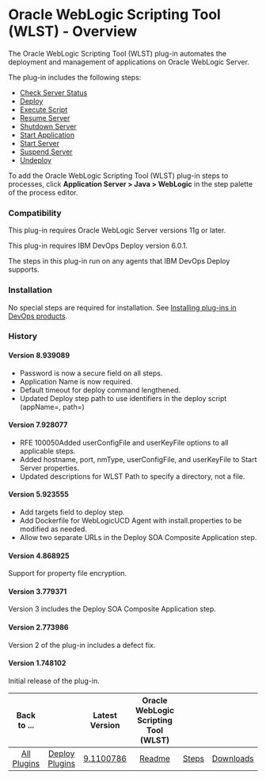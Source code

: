 
# Oracle WebLogic Scripting Tool (WLST) - Overview

The Oracle WebLogic Scripting Tool (WLST) plug-in automates the deployment and management of applications on Oracle WebLogic Server.

The plug-in includes the following steps:

* [Check Server Status](#check_server_status)
* [Deploy](#deploy)
* [Execute Script](#execute_script)
* [Resume Server](#resume_server)
* [Shutdown Server](#shutdown_server)
* [Start Application](#start_application)
* [Start Server](#start_server)
* [Suspend Server](#suspend_server)
* [Undeploy](#undeploy)

To add the Oracle WebLogic Scripting Tool (WLST) plug-in steps to processes, click **Application Server > Java > WebLogic** in the step palette of the process editor.

### Compatibility

This plug-in requires Oracle WebLogic Server versions 11g or later.


This plug-in requires IBM DevOps Deploy version 6.0.1.


The steps in this plug-in run on any agents that IBM DevOps Deploy supports.


### Installation

No special steps are required for installation. See [Installing plug-ins in DevOps products](https://community.ibm.com/community/user/wasdevops/blogs/laurel-dickson-bull1/2022/06/13/install-plugins "Installing plug-ins in DevOps products").

### History

#### Version 8.939089

* Password is now a secure field on all steps.
* Application Name is now required.
* Default timeout for deploy command lengthened.
* Updated Deploy step path to use identifiers in the deploy script (appName=, path=)

#### Version 7.928077

* RFE 100050Added userConfigFile and userKeyFile options to all applicable steps.
* Added hostname, port, nmType, userConfigFile, and userKeyFile to Start Server properties.
* Updated descriptions for WLST Path to specify a directory, not a file.

#### Version 5.923555

* Add targets field to deploy step.
* Add Dockerfile for WebLogicUCD Agent with install.properties to be modified as needed.
* Allow two separate URLs in the Deploy SOA Composite Application step.

#### Version 4.868925

Support for property file encryption.

#### Version 3.779371

Version 3 includes the Deploy SOA Composite Application step.

#### Version 2.773986

Version 2 of the plug-in includes a defect fix.

#### Version 1.748102

Initial release of the plug-in.


|Back to ...||Latest Version|Oracle WebLogic Scripting Tool (WLST) |||
| :---: | :---: | :---: | :---: | :---: | :---: |
|[All Plugins](../../index.md)|[Deploy Plugins](../README.md)|[9.1100786](https://raw.githubusercontent.com/UrbanCode/IBM-UCD-PLUGINS/main/files/WebLogic-WLST/WebLogic-WLST-9.1100786.zip)|[Readme](README.md)|[Steps](steps.md)|[Downloads](downloads.md)|
